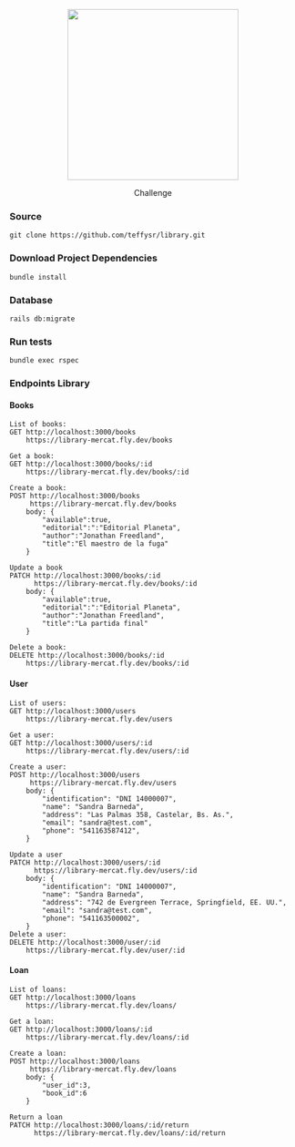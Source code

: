 <p align="center"><img src="https://github-production-user-asset-6210df.s3.amazonaws.com/18340584/267901588-edf5e0cc-9a96-4c3a-af60-ae3e9fe97fad.png" width="300" >
</p>

<p align="center">Challenge</p>

### Source
    git clone https://github.com/teffysr/library.git 

### Download Project Dependencies
    bundle install 

### Database
    rails db:migrate

### Run tests
    bundle exec rspec

### Endpoints Library
#### Books
    List of books:
    GET http://localhost:3000/books
        https://library-mercat.fly.dev/books
    
    Get a book:
    GET http://localhost:3000/books/:id
        https://library-mercat.fly.dev/books/:id

    Create a book:
    POST http://localhost:3000/books
         https://library-mercat.fly.dev/books
        body: {
            "available":true,
            "editorial":":"Editorial Planeta",
            "author":"Jonathan Freedland",
            "title":"El maestro de la fuga"
        }

    Update a book
    PATCH http://localhost:3000/books/:id
          https://library-mercat.fly.dev/books/:id 
        body: {
            "available":true,
            "editorial":":"Editorial Planeta",
            "author":"Jonathan Freedland",
            "title":"La partida final"
        }
    
    Delete a book:
    DELETE http://localhost:3000/books/:id
        https://library-mercat.fly.dev/books/:id

#### User
    List of users:
    GET http://localhost:3000/users
        https://library-mercat.fly.dev/users
    
    Get a user:
    GET http://localhost:3000/users/:id
        https://library-mercat.fly.dev/users/:id

    Create a user:
    POST http://localhost:3000/users
         https://library-mercat.fly.dev/users
        body: {
            "identification": "DNI 14000007",
            "name": "Sandra Barneda",
            "address": "Las Palmas 358, Castelar, Bs. As.",
            "email": "sandra@test.com",
            "phone": "541163587412",
        }

    Update a user
    PATCH http://localhost:3000/users/:id
          https://library-mercat.fly.dev/users/:id  
        body: {
            "identification": "DNI 14000007",
            "name": "Sandra Barneda",
            "address": "742 de Evergreen Terrace, Springfield, EE. UU.",
            "email": "sandra@test.com",
            "phone": "541163500002",
        }
    Delete a user:
    DELETE http://localhost:3000/user/:id
        https://library-mercat.fly.dev/user/:id

#### Loan
    List of loans:
    GET http://localhost:3000/loans
        https://library-mercat.fly.dev/loans/

    Get a loan:
    GET http://localhost:3000/loans/:id
        https://library-mercat.fly.dev/loans/:id

    Create a loan:
    POST http://localhost:3000/loans
         https://library-mercat.fly.dev/loans
        body: {
            "user_id":3,
	        "book_id":6
        }

    Return a loan
    PATCH http://localhost:3000/loans/:id/return
          https://library-mercat.fly.dev/loans/:id/return

